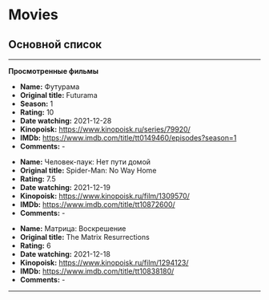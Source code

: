 # Movies

## Основной список

---

**Просмотренные фильмы** <!-- !list-as-table -->

<!-- !item -->

- **Name:** Футурама
- **Original title:** Futurama
- **Season:** 1
- **Rating:** 10
- **Date watching:** 2021-12-28
- **Kinopoisk:** <https://www.kinopoisk.ru/series/79920/>
- **IMDb:** <https://www.imdb.com/title/tt0149460/episodes?season=1>
- **Comments:** -

<!-- !item -->

- **Name:** Человек-паук: Нет пути домой
- **Original title:** Spider-Man: No Way Home
- **Rating:** 7.5
- **Date watching:** 2021-12-19
- **Kinopoisk:** <https://www.kinopoisk.ru/film/1309570/>
- **IMDb:** <https://www.imdb.com/title/tt10872600/>
- **Comments:** -

<!-- !item -->

- **Name:** Матрица: Воскрешение
- **Original title:** The Matrix Resurrections
- **Rating:** 6
- **Date watching:** 2021-12-18
- **Kinopoisk:** <https://www.kinopoisk.ru/film/1294123/>
- **IMDb:** <https://www.imdb.com/title/tt10838180/>
- **Comments:** -

---
